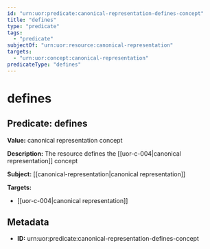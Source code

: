 ```yaml
---
id: "urn:uor:predicate:canonical-representation-defines-concept"
title: "defines"
type: "predicate"
tags:
  - "predicate"
subjectOf: "urn:uor:resource:canonical-representation"
targets:
  - "urn:uor:concept:canonical-representation"
predicateType: "defines"
---
```


# defines

## Predicate: defines

**Value:** canonical representation concept

**Description:** The resource defines the [[uor-c-004|canonical representation]] concept

**Subject:** [[canonical-representation|canonical representation]]

**Targets:**

- [[uor-c-004|canonical representation]]

## Metadata

- **ID:** urn:uor:predicate:canonical-representation-defines-concept
